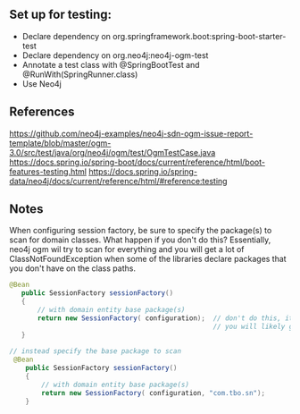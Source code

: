 
## Set up for testing:
*   Declare dependency on org.springframework.boot:spring-boot-starter-test
*   Declare dependency on org.neo4j:neo4j-ogm-test
*   Annotate a test class with @SpringBootTest and @RunWith(SpringRunner.class)
*   Use Neo4j

## References
https://github.com/neo4j-examples/neo4j-sdn-ogm-issue-report-template/blob/master/ogm-3.0/src/test/java/org/neo4j/ogm/test/OgmTestCase.java
https://docs.spring.io/spring-boot/docs/current/reference/html/boot-features-testing.html
https://docs.spring.io/spring-data/neo4j/docs/current/reference/html/#reference:testing

## Notes
When configuring session factory, be sure to specify the package(s) to scan for domain classes. What happen if you 
don't do this? Essentially, neo4j ogm wil try to scan for everything and you will get a lot of ClassNotFoundException
 when some of the libraries declare packages that you don't have on the class paths. 
 ```java
 @Bean
    public SessionFactory sessionFactory()
    {
        // with domain entity base package(s)
        return new SessionFactory( configuration);  // don't do this, it will cause unexpected packages to be scanned
                                                    // you will likely get a lot of ClassNotFoundException 
    }
    
 // instead specify the base package to scan
  @Bean
     public SessionFactory sessionFactory()
     {
         // with domain entity base package(s)
         return new SessionFactory( configuration, "com.tbo.sn");
     }
```